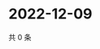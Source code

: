 # 2022-12-09

共 0 条

<!-- BEGIN WEIBO -->
<!-- 最后更新时间 Fri Dec 09 2022 21:21:01 GMT+0800 (China Standard Time) -->

<!-- END WEIBO -->
